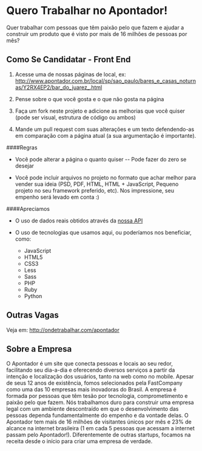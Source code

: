 Quero Trabalhar no Apontador!
=============================

Quer trabalhar com pessoas que têm paixão pelo que fazem e ajudar a construir um produto que é visto por mais de 16 milhões de pessoas por mês?

Como Se Candidatar - Front End
------------------------------

1. Acesse uma de nossas páginas de local, ex: http://www.apontador.com.br/local/sp/sao_paulo/bares_e_casas_noturnas/Y2RX4EP2/bar_do_juarez_.html

2. Pense sobre o que você gosta e o que não gosta na página

3. Faça um fork neste projeto e adicione as melhorias que você quiser (pode ser visual, estrutura de código ou ambos)

4. Mande um pull request com suas alterações e um texto defendendo-as em comparação com a página atual (a sua argumentação é importante).


####Regras

* Você pode alterar a página o quanto quiser -- Pode fazer do zero se desejar

* Você pode incluir arquivos no projeto no formato que achar melhor para vender sua ideia (PSD, PDF, HTML, HTML + JavaScript, Pequeno projeto no seu framework preferido, etc). Nos impressione, seu empenho será levado em conta :)

####Apreciamos

* O uso de dados reais obtidos através da [nossa API](http://api.apontador.com.br/pt/)

* O uso de tecnologias que usamos aqui, ou poderíamos nos beneficiar, como:

    * JavaScript
    * HTML5
    * CSS3
    * Less
    * Sass
    * PHP
    * Ruby
    * Python

Outras Vagas
------------

Veja em: http://ondetrabalhar.com/apontador


Sobre a Empresa
---------------

O Apontador é um site que conecta pessoas e locais ao seu redor, facilitando seu dia-a-dia e oferecendo diversos serviços a partir da intenção e localização dos usuários, tanto na web como no mobile. Apesar de seus 12 anos de existência, fomos selecionados pela FastCompany como uma das 10 empresas mais inovadoras do Brasil. A empresa é formada por pessoas que têm tesão por tecnologia, comprometimento e paixão pelo que fazem. Nós trabalhamos duro para construir uma empresa legal com um ambiente descontraído em que o desenvolvimento das pessoas dependa fundamentalmente do empenho e da vontade delas. O Apontador tem mais de 16 milhões de visitantes únicos por mês e 23% de alcance na internet brasileira (1 em cada 5 pessoas que acessam a internet passam pelo Apontador!). Diferentemente de outras startups, focamos na receita desde o início para criar uma empresa de verdade.
